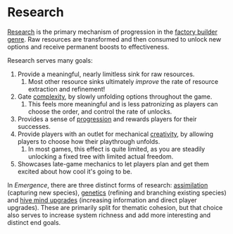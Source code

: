 # Research

[Research](../glossary.md#research) is the primary mechanism of progression in the [factory builder genre](../high-level/genre-analysis.md).
Raw resources are transformed and then consumed to unlock new options and receive permanent boosts to effectiveness.

Research serves many goals:

1. Provide a meaningful, nearly limitless sink for raw resources.
   1. Most other resource sinks ultimately *improve* the rate of resource extraction and refinement!
2. Gate [complexity](../glossary.md#depth-and-complexity), by slowly unfolding options throughout the game.
   1. This feels more meaningful and is less patronizing as players can choose the order, and control the rate of unlocks.
3. Provides a sense of [progression](../glossary.md#progression) and rewards players for their successes.
4. Provide players with an outlet for mechanical [creativity](../high-level/creative-automation.md), by allowing players to choose how their playthrough unfolds.
   1. In most games, this effect is quite limited, as you are steadily unlocking a fixed tree with limited actual freedom.
5. Showcases late-game mechanics to let players plan and get them excited about how cool it's going to be.

In *Emergence*, there are three distinct forms of research: [assimilation](assimilation.md) (capturing new species), [genetics](genetics.md) (refining and branching existing species) and [hive mind upgrades](hive-mind-upgrades.md) (increasing information and direct player upgrades).
These are primarily split for thematic cohesion, but that choice also serves to increase system richness and add more interesting and distinct end goals.
